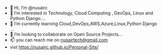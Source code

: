 - 👋 Hi, I’m @nusairc
- 👀 I’m interested in Technology, Cloud Computing , DevOps, Linux and Python Django....
- 🌱 I’m currently learning Cloud,DevOps,AWS,Azure,Linux,Python Django ...
- 💞️ I’m looking to collaborate on Open Source Projects...
- 📫 you can reach me on nusairtech@gmail.com 
-  vist https://nusairc.github.io/Personal-Site/


